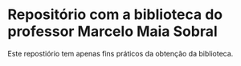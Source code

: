 # Repositório com a biblioteca do professor Marcelo Maia Sobral
Este repostiório tem apenas fins práticos da obtenção da biblioteca.
